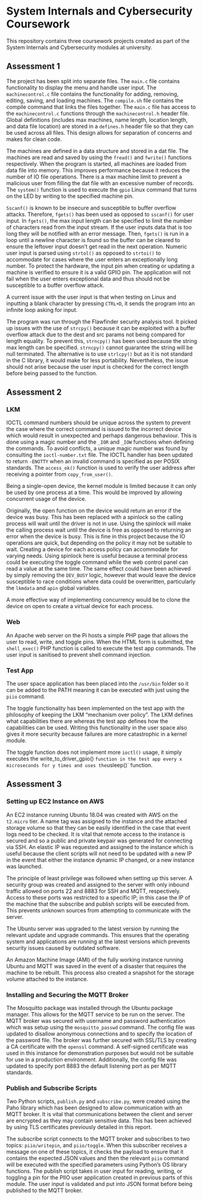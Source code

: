 # System Internals and Cybersecurity Coursework

This repository contains three coursework projects created as part of the System Internals and Cybersecurity modules at university.

## Assessment 1

The project has been split into separate files. The `main.c` file contains functionality to display the menu and handle user input. The `machinecontrol.c` file contains the functionality for adding, removing, editing, saving, and loading machines. The `compile.sh` file contains the compile command that links the files together. The `main.c` file has access to the `machinecontrol.c` functions through the `machinecontrol.h` header file. Global definitions (includes max machines, name length, location length, and data file location) are stored in a `defines.h` header file so that they can be used across all files. This design allows for separation of concerns and makes for clean code.

The machines are defined in a data structure and stored in a dat file. The machines are read and saved by using the `fread()` and `fwrite()` functions respectively. When the program is started, all machines are loaded from data file into memory. This improves performance because it reduces the number of IO file operations. There is a max machine limit to prevent a malicious user from filling the dat file with an excessive number of records. The `system()` function is used to execute the `gpio` Linux command that turns on the LED by writing to the specified machine pin.

`Sscanf()` is known to be insecure and susceptible to buffer overflow attacks. Therefore, `fgets()` has been used as opposed to `sscanf()` for user input. In `fgets()`, the max input length can be specified to limit the number of characters read from the input stream. If the user inputs data that is too long they will be notified with an error message. Then, `fgets()` is run in a loop until a newline character is found so the buffer can be cleared to ensure the leftover input doesn’t get read in the next operation. Numeric user input is parsed using `strtol()` as opposed to `strtoi()` to accommodate for cases where the user enters an exceptionally long number. To protect the hardware, the input pin when creating or updating a machine is verified to ensure it is a valid GPIO pin. The application will not fail when the user enters exceptional data and thus should not be susceptible to a buffer overflow attack.

A current issue with the user input is that when testing on Linux and inputting a blank character by pressing `CTRL+D`, it sends the program into an infinite loop asking for input. 

The program was run through the Flawfinder security analysis tool. It picked up issues with the use of `strcpy()` because it can be exploited with a buffer overflow attack due to the dest and src params not being compared for length equality. To prevent this, `strncpy()` has been used because the string max length can be specified. `strncpy()` cannot guarantee the string will be null terminated. The alternative is to use `strlcpy()` but as it is not standard in the C library, it would make for less portability. Nevertheless, the issue should not arise because the user input is checked for the correct length before being passed to the function.

## Assessment 2

### LKM

IOCTL command numbers should be unique across the system to prevent the case where the correct command is issued to the incorrect device which would result in unexpected and perhaps dangerous behaviour. This is done using a magic number and the `_IOR` and `_IOW` functions when defining the commands. To avoid conflicts, a unique magic number was found by consulting the `ioctl-number.txt` file. The IOCTL handler has been updated to return `-ENOTTY` when an invalid command is specified as per POSIX standards. The `access_ok()` function is used to verify the user address after receiving a pointer from `copy_from_user()`.

Being a single-open device, the kernel module is limited because it can only be used by one process at a time. This would be improved by allowing concurrent usage of the device. 

Originally, the open function on the device would return an error if the device was busy. This has been replaced with a spinlock so the calling process will wait until the driver is not in use. Using the spinlock will make the calling process wait until the device is free as opposed to returning an error when the device is busy. This is fine in this project because the IO operations are quick, but depending on the policy it may not be suitable to wait. Creating a device for each access policy can accommodate for varying needs. Using spinlock here is useful because a terminal process could be executing the toggle command while the web control panel can read a value at the same time. The same effect could have been achieved by simply removing the `DEV_BUSY` logic, however that would leave the device susceptible to race conditions where data could be overwritten, particularly the `lkmdata` and `apin` global variables. 

A more effective way of implementing concurrency would be to clone the device on open to create a virtual device for each process.


### Web

An Apache web server on the Pi hosts a simple PHP page that allows the user to read, write, and toggle pins. When the HTML form is submitted, the `shell_exec()` PHP function is called to execute the test app commands. The user input is sanitised to prevent shell command injection.

### Test App

The user space application has been placed into the `/usr/bin` folder so it can be added to the PATH meaning it can be executed with just using the `piio` command. 

The toggle functionality has been implemented on the test app with the philosophy of keeping the LKM “mechanism over policy”. The LKM defines what capabilities there are whereas the test app defines how the capabilities can be used. Writing this functionality in the user space also gives it more security because failures are more catastrophic in a kernel module. 

The toggle function does not implement more `ioctl()` usage, it simply executes the write_to_driver_gpio() ` function in the test app every x microseconds for y times and uses the `usleep()` function.

## Assessment 3

### Setting up EC2 Instance on AWS 

An EC2 instance running Ubuntu 18.04 was created with AWS on the `t2.micro` tier. A name tag was assigned to the instance and the attached storage volume so that they can be easily identified in the case that event logs need to be checked. It is vital that remote access to the instance is secured and so a public and private keypair was generated for connecting via SSH. An elastic IP was requested and assigned to the instance which is useful because the client scripts will not need to be updated with a new IP in the event that either the instance dynamic IP changed, or a new instance was launched.  

The principle of least privilege was followed when setting up this server. A security group was created and assigned to the server with only inbound traffic allowed on ports 22 and 8883 for SSH and MQTT, respectively. Access to these ports was restricted to a specific IP; in this case the IP of the machine that the subscribe and publish scripts will be executed from. This prevents unknown sources from attempting to communicate with the server. 

The Ubuntu server was upgraded to the latest version by running the relevant update and upgrade commands. This ensures that the operating system and applications are running at the latest versions which prevents security issues caused by outdated software. 

An Amazon Machine Image (AMI) of the fully working instance running Ubuntu and MQTT was saved in the event of a disaster that requires the machine to be rebuilt. This process also created a snapshot for the storage volume attached to the instance. 

### Installing and Securing the MQTT Broker 

The Mosquitto package was installed through the Ubuntu package manager. This allows for the MQTT service to be run on the server. The MQTT broker was secured with username and password authentication which was setup using the `mosquitto_passwd` command. The config file was updated to disallow anonymous connections and to specify the location of the password file. The broker was further secured with SSL/TLS by creating a CA certificate with the `openssl` command. A self-signed certificate was used in this instance for demonstration purposes but would not be suitable for use in a production environment. Additionally, the config file was updated to specify port 8883 the default listening port as per MQTT standards. 

### Publish and Subscribe Scripts 

Two Python scripts, `publish.py` and `subscribe.py`, were created using the Paho library which has been designed to allow communication with an MQTT broker. It is vital that communications between the client and server are encrypted as they may contain sensitive data. This has been achieved by using TLS certificates previously detailed in this report. 

The subscribe script connects to the MQTT broker and subscribes to two topics: `piio/writepin`, and `piio/toggle`. When this subscriber receives a message on one of these topics, it checks the payload to ensure that it contains the expected JSON values and then the relevant `piio` command will be executed with the specified parameters using Python’s OS library functions. The publish script takes in user input for reading, writing, or toggling a pin for the PIIO user application created in previous parts of this module. The user input is validated and put into JSON format before being published to the MQTT broker. 

